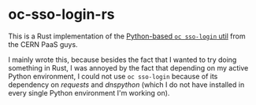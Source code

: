 # oc-sso-login-rs

This is a Rust implementation of the [Python-based `oc sso-login` util][oc-sso-login] from the
CERN PaaS guys.

I mainly wrote this, because besides the fact that I wanted to try doing something in Rust, I was
annoyed by the fact that depending on my active Python environment, I could not use `oc sso-login`
because of its dependency on *requests* and *dnspython* (which I do not have installed in every
single Python environment I'm working on).

[oc-sso-login]: https://gitlab.cern.ch/paas-tools/oc-sso-login
